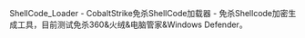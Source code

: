 ShellCode_Loader - CobaltStrike免杀ShellCode加载器 - 免杀Shellcode加密生成工具，目前测试免杀360&火绒&电脑管家&Windows Defender。
